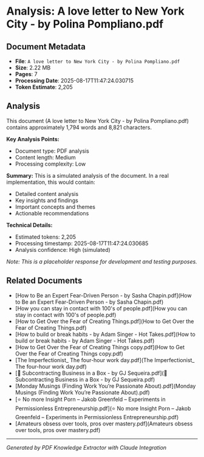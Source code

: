 # Analysis: A love letter to New York City - by Polina Pompliano.pdf

## Document Metadata
- **File**: `A love letter to New York City - by Polina Pompliano.pdf`
- **Size**: 2.22 MB
- **Pages**: 7
- **Processing Date**: 2025-08-17T11:47:24.030715
- **Token Estimate**: 2,205

## Analysis

This document (A love letter to New York City - by Polina Pompliano.pdf) contains approximately 1,794 words and 8,821 characters.

**Key Analysis Points:**
- Document type: PDF analysis
- Content length: Medium
- Processing complexity: Low

**Summary:**
This is a simulated analysis of the document. In a real implementation, this would contain:
- Detailed content analysis
- Key insights and findings
- Important concepts and themes
- Actionable recommendations

**Technical Details:**
- Estimated tokens: 2,205
- Processing timestamp: 2025-08-17T11:47:24.030685
- Analysis confidence: High (simulated)

*Note: This is a placeholder response for development and testing purposes.*

## Related Documents

- [How to Be an Expert Fear-Driven Person - by Sasha Chapin.pdf](How to Be an Expert Fear-Driven Person - by Sasha Chapin.pdf)
- [How you can stay in contact with 100's of people.pdf](How you can stay in contact with 100's of people.pdf)
- [How to Get Over the Fear of Creating Things.pdf](How to Get Over the Fear of Creating Things.pdf)
- [How to build or break habits - by Adam Singer - Hot Takes.pdf](How to build or break habits - by Adam Singer - Hot Takes.pdf)
- [How to Get Over the Fear of Creating Things copy.pdf](How to Get Over the Fear of Creating Things copy.pdf)
- [The Imperfectionist_ The four-hour work day.pdf](The Imperfectionist_ The four-hour work day.pdf)
- [💼 Subcontracting Business in a Box - by GJ Sequeira.pdf](💼 Subcontracting Business in a Box - by GJ Sequeira.pdf)
- [Monday Musings (Finding Work You’re Passionate About).pdf](Monday Musings (Finding Work You’re Passionate About).pdf)
- [⭐️ No more Insight Porn – Jakob Greenfeld – Experiments in Permissionless Entrepreneurship.pdf](⭐️ No more Insight Porn – Jakob Greenfeld – Experiments in Permissionless Entrepreneurship.pdf)
- [Amateurs obsess over tools, pros over mastery.pdf](Amateurs obsess over tools, pros over mastery.pdf)

---
*Generated by PDF Knowledge Extractor with Claude Integration*